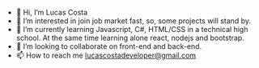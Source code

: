 - 👋 Hi, I’m Lucas Costa
- 👀 I’m interested in join job market fast, so, some projects will stand by.
- 🌱 I’m currently learning Javascript, C#, HTML/CSS in a technical high school. At the same time learning alone react, nodejs and bootstrap.
- 💞️ I’m looking to collaborate on front-end and back-end.
- 📫 How to reach me lucascostadeveloper@gmail.com

<!---
LucasCosta0011/LucasCosta0011 is a ✨ special ✨ repository because its `README.md` (this file) appears on your GitHub profile.
You can click the Preview link to take a look at your changes.
--->
